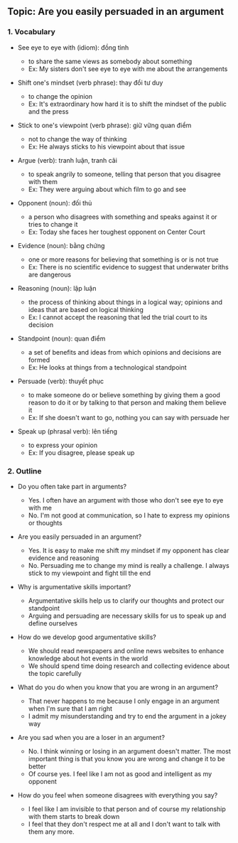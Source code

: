 ## Topic: Are you easily persuaded in an argument

### 1. Vocabulary
- See eye to eye with (idiom): đồng tình
  + to share the same views as somebody about something
  + Ex: My sisters don't see eye to eye with me about the arrangements

- Shift one's mindset (verb phrase): thay đổi tư duy
  + to change the opinion
  + Ex: It's extraordinary how hard it is to shift the mindset of the public and the press

- Stick to one's viewpoint (verb phrase): giữ vững quan điểm
  + not to change the way of thinking
  + Ex: He always sticks to his viewpoint about that issue

- Argue (verb): tranh luận, tranh cãi
  + to speak angrily to someone, telling that person that you disagree with them
  + Ex: They were arguing about which film to go and see

- Opponent (noun): đối thủ
  + a person who disagrees with something and speaks against it or tries to change it
  + Ex: Today she faces her toughest opponent on Center Court

- Evidence (noun): bằng chứng
  + one or more reasons for believing that something is or is not true
  + Ex: There is no scientific evidence to suggest that underwater briths are dangerous

- Reasoning (noun): lập luận
  + the process of thinking about things in a logical way; opinions and ideas that are based on logical thinking
  + Ex: I cannot accept the reasoning that led the trial court to its decision

- Standpoint (noun): quan điểm
  + a set of benefits and ideas from which opinions and decisions are formed
  + Ex: He looks at things from a technological standpoint

- Persuade (verb): thuyết phục
  + to make someone do or believe something by giving them a good reason to do it or by talking to that person and making them believe it
  + Ex: If she doesn't want to go, nothing you can say with persuade her

- Speak up (phrasal verb): lên tiếng
  + to express your opinion
  + Ex: If you disagree, please speak up

### 2. Outline
- Do you often take part in arguments?
  + Yes. I often have an argument with those who don't see eye to eye with me
  + No. I'm not good at communication, so I hate to express my opinions or thoughts

- Are you easily persuaded in an argument?
  + Yes. It is easy to make me shift my mindset if my opponent has clear evidence and reasoning
  + No. Persuading me to change my mind is really a challenge. I always stick to my viewpoint and fight till the end

- Why is argumentative skills important?
  + Argumentative skills help us to clarify our thoughts and protect our standpoint
  + Arguing and persuading are necessary skills for us to speak up and define ourselves

- How do we develop good argumentative skills?
  + We should read newspapers and online news websites to enhance knowledge about hot events in the world
  + We should spend time doing research and collecting evidence about the topic carefully

- What do you do when you know that you are wrong in an argument?
  + That never happens to me because I only engage in an argument when I'm sure that I am right
  + I admit my misunderstanding and try to end the argument in a jokey way

- Are you sad when you are a loser in an argument?
  + No. I think winning or losing in an argument doesn't matter. The most important thing is that you know you are wrong and change it to be better
  + Of course yes. I feel like I am not as good and intelligent as my opponent

- How do you feel when someone disagrees with everything you say?
  + I feel like I am invisible to that person and of course my relationship with them starts to break down
  + I feel that they don't respect me at all and I don't want to talk with them any more.